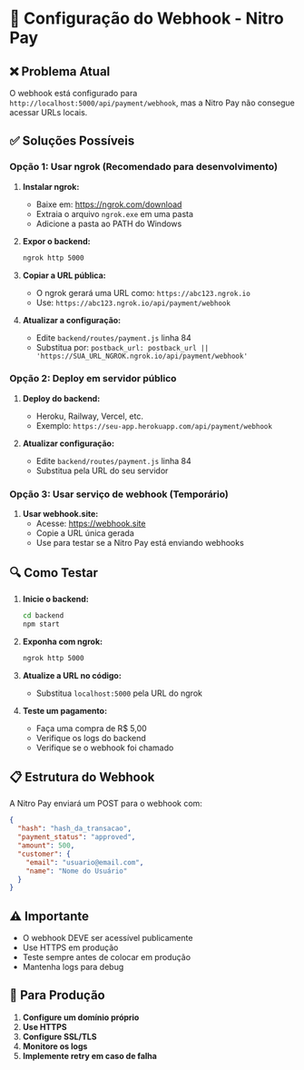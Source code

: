 # 🔧 Configuração do Webhook - Nitro Pay

## ❌ **Problema Atual**

O webhook está configurado para `http://localhost:5000/api/payment/webhook`, mas a Nitro Pay não consegue acessar URLs locais.

## ✅ **Soluções Possíveis**

### **Opção 1: Usar ngrok (Recomendado para desenvolvimento)**

1. **Instalar ngrok:**
   - Baixe em: https://ngrok.com/download
   - Extraia o arquivo `ngrok.exe` em uma pasta
   - Adicione a pasta ao PATH do Windows

2. **Expor o backend:**
   ```bash
   ngrok http 5000
   ```

3. **Copiar a URL pública:**
   - O ngrok gerará uma URL como: `https://abc123.ngrok.io`
   - Use: `https://abc123.ngrok.io/api/payment/webhook`

4. **Atualizar a configuração:**
   - Edite `backend/routes/payment.js` linha 84
   - Substitua por: `postback_url: postback_url || 'https://SUA_URL_NGROK.ngrok.io/api/payment/webhook'`

### **Opção 2: Deploy em servidor público**

1. **Deploy do backend:**
   - Heroku, Railway, Vercel, etc.
   - Exemplo: `https://seu-app.herokuapp.com/api/payment/webhook`

2. **Atualizar configuração:**
   - Edite `backend/routes/payment.js` linha 84
   - Substitua pela URL do seu servidor

### **Opção 3: Usar serviço de webhook (Temporário)**

1. **Usar webhook.site:**
   - Acesse: https://webhook.site
   - Copie a URL única gerada
   - Use para testar se a Nitro Pay está enviando webhooks

## 🔍 **Como Testar**

1. **Inicie o backend:**
   ```bash
   cd backend
   npm start
   ```

2. **Exponha com ngrok:**
   ```bash
   ngrok http 5000
   ```

3. **Atualize a URL no código:**
   - Substitua `localhost:5000` pela URL do ngrok

4. **Teste um pagamento:**
   - Faça uma compra de R$ 5,00
   - Verifique os logs do backend
   - Verifique se o webhook foi chamado

## 📋 **Estrutura do Webhook**

A Nitro Pay enviará um POST para o webhook com:

```json
{
  "hash": "hash_da_transacao",
  "payment_status": "approved",
  "amount": 500,
  "customer": {
    "email": "usuario@email.com",
    "name": "Nome do Usuário"
  }
}
```

## ⚠️ **Importante**

- O webhook DEVE ser acessível publicamente
- Use HTTPS em produção
- Teste sempre antes de colocar em produção
- Mantenha logs para debug

## 🚀 **Para Produção**

1. **Configure um domínio próprio**
2. **Use HTTPS**
3. **Configure SSL/TLS**
4. **Monitore os logs**
5. **Implemente retry em caso de falha**
